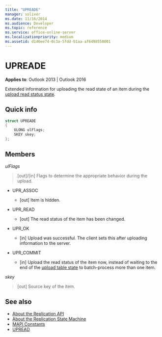 ```yaml
---
title: "UPREADE"
manager: soliver
ms.date: 11/16/2014
ms.audience: Developer
ms.topic: reference
ms.service: office-online-server
ms.localizationpriority: medium
ms.assetid: d146ee74-0c3a-5fdd-b1aa-af6498550801
---
```


# UPREADE

**Applies to**: Outlook 2013 | Outlook 2016 
  
Extended information for uploading the read state of an item during the [upload read status state](upload-read-status-state.md).
  
## Quick info

```cpp
struct UPREADE 
{ 
    ULONG ulFlags; 
    SKEY skey; 
};
```

## Members

_ulFlags_
  
> [out]/[in] Flags to determine the appropriate behavior during the upload. 
    
  - UPR_ASSOC
    
    - [out] Item is hidden.
    
  - UPR_READ
    
    - [out] The read status of the item has been changed.
    
  - UPR_OK
    
    - [in] Upload was successful. The client sets this after uploading information to the server.
    
  - UPR_COMMIT
    
    - [in] Upload the read status of the item now, instead of waiting to the end of the [upload table state](upload-table-state.md) to batch-process more than one item. 
    
_skey_
  
> [out] Source key of the item.
    
## See also

- [About the Replication API](about-the-replication-api.md)
- [About the Replication State Machine](about-the-replication-state-machine.md)
- [MAPI Constants](mapi-constants.md)
- [UPREAD](upread.md)

